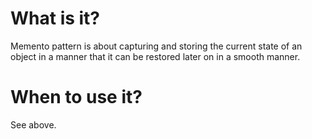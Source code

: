 # What is it?
Memento pattern is about capturing and storing the current state of an object in a manner that it can be restored later on in a smooth manner.

# When to use it?
See above.